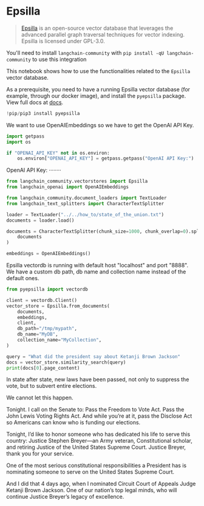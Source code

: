 # Epsilla

>[Epsilla](https://www.epsilla.com) is an open-source vector database that leverages the advanced parallel graph traversal techniques for vector indexing. Epsilla is licensed under GPL-3.0.

You'll need to install `langchain-community` with `pip install -qU langchain-community` to use this integration

This notebook shows how to use the functionalities related to the `Epsilla` vector database.

As a prerequisite, you need to have a running Epsilla vector database (for example, through our docker image), and install the ``pyepsilla`` package. View full docs at [docs](https://epsilla-inc.gitbook.io/epsilladb/quick-start).


```python
!pip/pip3 install pyepsilla
```

We want to use OpenAIEmbeddings so we have to get the OpenAI API Key. 


```python
import getpass
import os

if "OPENAI_API_KEY" not in os.environ:
    os.environ["OPENAI_API_KEY"] = getpass.getpass("OpenAI API Key:")
```

OpenAI API Key: ········


```python
from langchain_community.vectorstores import Epsilla
from langchain_openai import OpenAIEmbeddings
```


```python
from langchain_community.document_loaders import TextLoader
from langchain_text_splitters import CharacterTextSplitter

loader = TextLoader("../../how_to/state_of_the_union.txt")
documents = loader.load()

documents = CharacterTextSplitter(chunk_size=1000, chunk_overlap=0).split_documents(
    documents
)

embeddings = OpenAIEmbeddings()
```

Epsilla vectordb is running with default host "localhost" and port "8888". We have a custom db path, db name and collection name instead of the default ones.


```python
from pyepsilla import vectordb

client = vectordb.Client()
vector_store = Epsilla.from_documents(
    documents,
    embeddings,
    client,
    db_path="/tmp/mypath",
    db_name="MyDB",
    collection_name="MyCollection",
)
```


```python
query = "What did the president say about Ketanji Brown Jackson"
docs = vector_store.similarity_search(query)
print(docs[0].page_content)
```

In state after state, new laws have been passed, not only to suppress the vote, but to subvert entire elections.

We cannot let this happen.

Tonight. I call on the Senate to: Pass the Freedom to Vote Act. Pass the John Lewis Voting Rights Act. And while you’re at it, pass the Disclose Act so Americans can know who is funding our elections.

Tonight, I’d like to honor someone who has dedicated his life to serve this country: Justice Stephen Breyer—an Army veteran, Constitutional scholar, and retiring Justice of the United States Supreme Court. Justice Breyer, thank you for your service.

One of the most serious constitutional responsibilities a President has is nominating someone to serve on the United States Supreme Court.

And I did that 4 days ago, when I nominated Circuit Court of Appeals Judge Ketanji Brown Jackson. One of our nation’s top legal minds, who will continue Justice Breyer’s legacy of excellence.
